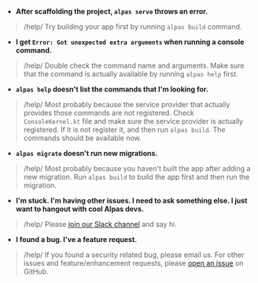<div class="sublist">

- **After scaffolding the project, `alpas serve` throws an error.**
> /help/ <span> Try building your app first by running `alpas build` command.</span>
 
- **I get `Error: Got unexpected extra arguments` when running a console command.**
> /help/ <span> Double check the command name and arguments. Make sure that the command is actually
available by running `alpas help` first. </span>

- **`alpas help` doesn't list the commands that I'm looking for.**
> /help/ <span> Most probably because the service provider that actually provides those commands are not registered.
Check `ConsoleKernel.kt` file and make sure the service provider is actually registered. If it is not register
it, and then run `alpas build`. The commands should be available now. </span>

- **`alpas migrate` doesn't run new migrations.**
> /help/ <span> Most probably because you haven't built the app after adding a new migration. Run `alpas build`
to build the app first and then run the migration. </span>

- **I'm stuck. I'm having other issues. I need to ask something else. I just want to hangout with cool Alpas devs.**
> /help/ <span>Please [join our Slack channel][alpas-slack] and say hi. </span>
>
- **I found a bug. I've a feature request.**
> /help/ <span> If you found a security related bug, please email us. For other issues and feature/enhancement
requests, please [open an issue][alpas-github-issue] on GitHub. </span>

</div>

[alpas-slack]: https://join.slack.com/t/alpasdev/shared_invite/enQtODcwMjE1MzMxODQ3LTJjZWMzOWE5MzBlYzIzMWQ2MTcxN2M2YjU3MTQ5ZDE4NjBmYjY1YTljOGIwYmJmYWFlYjc4YTcwMDFmZDIzNDE
[alpas-github-issue]: https://github.com/ashokgelal/alpas/issues/new
